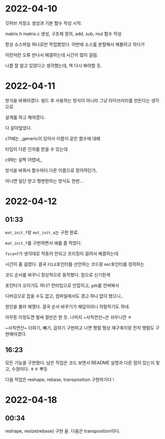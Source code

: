 # 2022-04-10
깃허브 저장소 생성과 기본 함수 작성 시작.

matrix.h matrix.c 생성, 구조체 정의, add, sub, mul 함수 작성

항상 소스파일 하나로만 작업했었다. 이번에 소스를 분할해서 해볼려고 하다가

이런저런 오류 만나서 해결하는데 시간이 많이 걸림.

나름 잘 알고 있었다고 생각했는데, 책 다시 봐야할 듯.

# 2022-04-11
방식을 바꿔야겠다. 빌드 후 사용하는 방식이 아니라 그냥 라이브러리를 만든다는 생각으로

설계를 하고 해야겠다.

다 갈아엎었다.

c11에는 _generic이 있어서 이름이 같은 함수에 대해

타입이 다른 인자를 받을 수 있는데

c99는 살짝 어렵네,,

방식을 바꿔서 함수마다 다른 이름으로 정의하던가,

아니면 일단 받고 형변환하는 방식도 한번...

# 2022-04-12
## 01:33
`mat_init_f`랑 `mat_init_a`는 구현 완료.

`mat_init_f`를 구현하면서 애를 좀 먹었다.

`fscanf`가 생각대로 작동이 안되고 프리징이 걸려서 해결하는데

시간이 좀 걸렸다. 결국 `FILE`포인터를 선언하는 코드랑 `mat`포인터를 정의하는

코드 순서를 바꾸니 정상적으로 동작했다. 참으로 신기한게

포인터가 꼬이기도 하나? 런타임으로 안잡히고, `gdb`를 안써봐서

디버깅으로 잡을 수도 없고, 컴파일에서도 경고 하나 없이 됐으니..

원인을 몰라 헤맸다. 결국 순서 바꾸기가 해답이라니 허탈하기도 하네.

아무튼 이정도면 벌써 절반은 한 듯. 나머지 ~사칙연산~은 쉬우니깐 ㅎ

~사칙연산~ 더하기, 뺴기, 곱하기 구현하고 나면 행렬 형상 재구축이랑 전치 행렬도 구현해야겠다.
## 16:23
모든 기능을 구현했다.
남은 작업은 코드 보면서 README 설명과 다른 점이 있는지 찾고, 수정이다.
ㅎㅎ 뿌듯

다음 작업은 reshape, rebase, transposition 구현하기다 !
# 2022-04-18
## 00:34
reshape, resize(rebase) 구현 끝.
다음은 transposition이다.

